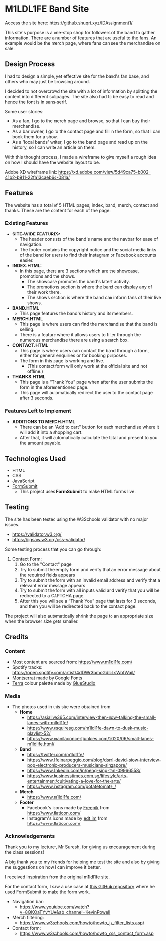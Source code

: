 # M1LDL1FE Band Site

Access the site here: https://github.shuqri.xyz/IDAssignment1/

This site's purpose is a one-stop shop for followers of the band to gather information. There are a number of features that 
are useful to the fans. An example would be the merch page, where fans can see the merchandise on sale.

## Design Process

I had to design a simple, yet effective site for the band's fan base, and others who may just be browsing around.

I decided to not overcrowd the site with a lot of information by splitting the content into different subpages. The site 
also had to be easy to read and hence the font is in sans-serif. 


Some user stories:
- As a fan, I go to the merch page and browse, so that I can buy their merchandise.
- As a bar owner, I go to the contact page and fill in the form, so that I can book them for a show.
- As a 'local bands' writer, I go to the band page and read up on the history, so I can write an article on them.

With this thought process, I made a wireframe to give myself a rough idea on how I should have the website layout to be.

Adobe XD wireframe link: https://xd.adobe.com/view/5d49ca75-b002-41b2-b911-22fa13caeb6d-081a/

## Features

The website has a total of 5 HTML pages; index, band, merch, contact and thanks. These are the content for each of the page:

### Existing Features
- **SITE-WIDE FEATURES:**
  - The header consists of the band's name and the navbar for ease of navigation.
  - The footer contains the copyright notice and the social media links of the band for users to find their Instagram or Facebook accounts easier.
- **INDEX.HTML:**
  - In this page, there are 3 sections which are the showcase, promotions and the shows.
    - The showcase promotes the band's latest activity.
    - The promotions section is where the band can display any of their work there.
    - The shows section is where the band can inform fans of their live shows.
- **BAND.HTML**
  - This page features the band's history and its members.
- **MERCH.HTML**
  - This page is where users can find the merchandise that the band is selling.
  - There is a feature where it allows users to filter through the numerous merchandise there are using a search box.
- **CONTACT.HTML**
  - This page is where users can contact the band through a form, either for general enquiries or for booking purposes.
  - The form in this page is working and live.
    - (This contact form will only work at the official site and not offline.)
- **THANKS.HTML**
  - This page is a “Thank You” page when after the user submits the form in the aforementioned page.
  - This page will automatically redirect the user to the contact page after 3 seconds.

### Features Left to Implement
- **ADDITIONS TO MERCH.HTML**
  - There can be an "Add to cart" button for each merchandise where it will add it into a shopping cart.
  - After that, it will automatically calculate the total and present to you the amount payable.

## Technologies Used
- HTML
- CSS
- JavaScript
- [FormSubmit](https://formsubmit.co/)
    - This project uses **FormSubmit** to make HTML forms live.


## Testing
The site has been tested using the W3Schools validator with no major issues.
- https://validator.w3.org/
- https://jigsaw.w3.org/css-validator/

Some testing process that you can go through:

1. Contact Form:
    1. Go to the "Contact" page
    2. Try to submit the empty form and verify that an error message about the required fields appears
    3. Try to submit the form with an invalid email address and verify that a relevant error message appears
    4. Try to submit the form with all inputs valid and verify that you will be redirected to a CAPTCHA page.
    5. After this you will see a “Thank You” page that lasts for 3 seconds, and then you will be redirected back to the contact page.
    

The project will also automatically shrink the page to an appropriate size when the browser size gets smaller.

## Credits

### Content
- Most content are sourced from: https://www.m1ldl1fe.com/
- Spotify tracks: https://open.spotify.com/artist/4dDWr3bmcGdlbLsWofWail/
- [Montserrat](https://fonts.google.com/specimen/Montserrat) made by Google Fonts
- [Terra](https://www.colourlovers.com/palette/292482/Terra) colour palette made by [GlueStudio](https://www.colourlovers.com/lover/GlueStudio)


### Media
- The photos used in this site were obtained from:
  - **Home**
    - https://asialive365.com/interview-then-now-talking-the-small-lanes-with-m1ldl1fe/
    - https://www.esquiresg.com/m1ldl1fe-dawn-to-dusk-music-playlist-52/
    - https://www.manilaconcertjunkies.com/2020/06/small-lanes-m1ldlife.html/
  - **Band**
      - https://twitter.com/m1ldl1fe/
      - https://www.lifeinarpeggio.com/blog/dsml-david-siow-interview-pop-electronic-producers-musicians-singapore/
      - https://www.linkedin.com/in/peng-sing-tan-09966558/
      - https://www.businesstimes.com.sg/lifestyle/arts-entertainment/cultivating-a-love-for-the-arts/
      - https://www.instagram.com/potatetomate_/
  - **Merch**
    - https://www.m1ldl1fe.com/
  - **Footer**
    - Facebook's icons made by [Freepik](https://www.freepik.com) from https://www.flaticon.com/
    - Instagram's icons made by [edt.im](https://www.flaticon.com/authors/edtim) from https://www.flaticon.com/

### Acknowledgements

Thank you to my lecturer, Mr Suresh, for giving us encouragement during the class sessions!

A big thank you to my friends for helping me test the site and also by giving me suggestions on how I can improve it better.

I received inspiration from the original m1ldl1fe site.

For the contact form, I saw a use case at [this GitHub repository](https://github.com/bluesoulian/meokja.sg) where he used FormSubmit to make the 
form work.

- Navigation bar:
  - https://www.youtube.com/watch?v=8QKOaTYvYUA&ab_channel=KevinPowell
- Merch filtering:
  - https://www.w3schools.com/howto/howto_js_filter_lists.asp/
- Contact form:
  - https://www.w3schools.com/howto/howto_css_contact_form.asp
